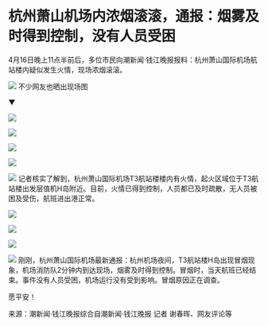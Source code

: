 # 杭州萧山机场内浓烟滚滚，通报：烟雾及时得到控制，没有人员受困

4月16日晚上11点半前后，多位市民向潮新闻·钱江晚报报料：杭州萧山国际机场航站楼内疑似发生火情，现场浓烟滚滚。

![](https://inews.gtimg.com/newsapp_bt/0/15778462458/1000)
不少网友也晒出现场图

▼

![](https://inews.gtimg.com/newsapp_bt/0/15778462459/1000)

![](https://inews.gtimg.com/newsapp_bt/0/15778462461/1000)

![](https://inews.gtimg.com/newsapp_bt/0/15778462473/1000)

![](https://inews.gtimg.com/newsapp_bt/0/15778462474/1000)

![](https://inews.gtimg.com/newsapp_bt/0/15778462476/1000)
记者核实了解到，杭州萧山国际机场T3航站楼楼内有火情，起火区域位于T3航站楼出发层值机H岛附近。目前，火情已得到控制，人员都已及时疏散，无人员被困及受伤，航班进出港正常。

![](https://inews.gtimg.com/newsapp_bt/0/15778462501/1000)

![](https://inews.gtimg.com/newsapp_bt/0/15778462502/1000)

![](https://inews.gtimg.com/newsapp_bt/0/15778462503/1000)

![](https://inews.gtimg.com/newsapp_bt/0/15778462525/1000)
刚刚，杭州萧山国际机场最新通报：杭州机场夜间，T3航站楼H岛出现冒烟现象，机场消防队2分钟内到达现场，烟雾及时得到控制。冒烟时，当天航班已经结束。事件没有人员受困，机场运行没有受到影响。冒烟原因正在调查。

愿平安！

来源：潮新闻·钱江晚报综合自潮新闻·钱江晚报 记者 谢春晖、网友评论等

